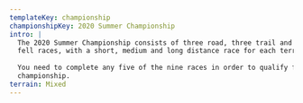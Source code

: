 ```yaml
---
templateKey: championship
championshipKey: 2020 Summer Championship
intro: |
  The 2020 Summer Championship consists of three road, three trail and three
  fell races, with a short, medium and long distance race for each terrain.
  
  You need to complete any five of the nine races in order to qualify for the
  championship.
terrain: Mixed
---
```

